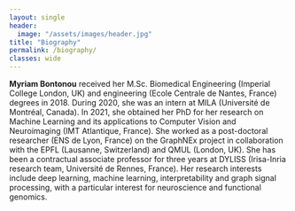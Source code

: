 ```yaml
---
layout: single
header:
  image: "/assets/images/header.jpg"
title: "Biography"
permalink: /biography/
classes: wide
---
```


**Myriam Bontonou** received her M.Sc. Biomedical Engineering (Imperial College London, UK) and engineering (Ecole Centrale de Nantes, France) degrees in 2018. During 2020, she was an intern at MILA (Université de Montréal, Canada). In 2021, she obtained her PhD for her research on Machine Learning and its applications to Computer Vision and Neuroimaging (IMT Atlantique, France). She worked as a post-doctoral researcher (ENS de Lyon, France) on the GraphNEx project in collaboration with the EPFL (Lausanne, Switzerland) and QMUL (London, UK). She has been a contractual associate professor for three years at DYLISS (Irisa-Inria research team, Université de Rennes, France). Her research interests include deep learning, machine learning, interpretability and graph signal processing, with a particular interest for neuroscience and functional genomics.
